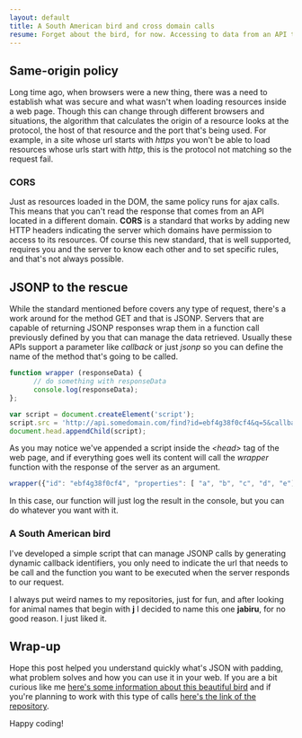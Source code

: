 ```yaml
---
layout: default
title: A South American bird and cross domain calls
resume: Forget about the bird, for now. Accessing to data from an API that is located in a different domain is a common scenario in web development. The most used solution is JSONP and here is a way of implementing it.
---
```


## Same-origin policy

Long time ago, when browsers were a new thing, there was a need to establish what was secure and what wasn't when loading resources inside a web page. Though this can change through different browsers and situations, the algorithm that calculates the origin of a resource looks at the protocol, the host of that resource and the port that's being used. For example, in a site whose url starts with *https* you won't be able to load resources whose urls start with *http*, this is the protocol not matching so the request fail.


### CORS

Just as resources loaded in the DOM, the same policy runs for ajax calls. This means that you can't read the response that comes from an API located in a different domain. **CORS** is a standard that works by adding new HTTP headers indicating the server which domains have permission to access to its resources. Of course this new standard, that is well supported, requires you and the server to know each other and to set specific rules, and that's not always possible.


## JSONP to the rescue

While the standard mentioned before covers any type of request, there's a work around for the method GET and that is JSONP. Servers that are capable of returning JSONP responses wrap them in a function call previously defined by you that can manage the data retrieved. Usually these APIs support a parameter like *callback* or just *jsonp* so you can define the name of the method that's going to be called.

```js
function wrapper (responseData) {
      // do something with responseData
      console.log(responseData);
};

var script = document.createElement('script');
script.src = 'http://api.somedomain.com/find?id=ebf4g38f0cf4&q=5&callback=wrapper';
document.head.appendChild(script);
```

As you may notice we've appended a script inside the *&lt;head&gt;* tag of the web page, and if everything goes well its content will call the *wrapper* function with the response of the server as an argument.

```js
wrapper({"id": "ebf4g38f0cf4", "properties": [ "a", "b", "c", "d", "e"]});
```
In this case, our function will just log the result in the console, but you can do whatever you want with it.


### A South American bird

I've developed a simple script that can manage JSONP calls by generating dynamic callback identifiers, you only need to indicate the url that needs to be call and the function you want to be executed when the server responds to our request.

I always put weird names to my repositories, just for fun, and after looking for animal names that begin with **j** I decided to name this one **jabiru**, for no good reason. I just liked it.


## Wrap-up

Hope this post helped you understand quickly what's JSON with padding, what problem solves and how you can use it in your web. If you are a bit curious like me [here's some information about this beautiful bird](http://en.wikipedia.org/wiki/Jabiru) and if you're planning to work with this type of calls [here's the link of the repository](https://github.com/jeremenichelli/jabiru).

Happy coding!